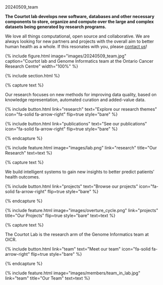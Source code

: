 ---
---

20240509_team

**The Courtot lab develops new software, databases and other necessary components to store, organize and compute over the large and complex datasets being generated by research programs.**

We love all things computational, open source and collaborative. We are always looking for new partners and projects with the overall aim to better human health as a whole. If this resonates with you, please [contact us](contact)!

{%
  include figure.html
  image="images/20240509_team.jpg"
  caption="Courtot lab and Genome Informatics team at the Ontario Cancer Research Centre"
  width="100%"
%}

{% include section.html %}

{% capture text %}

Our research focuses on new methods for improving data quality, based on knowledge representation, automated curation and added-value data.


{%
  include button.html
  link="research"
  text="Explore our research themes"
  icon="fa-solid fa-arrow-right"
  flip=true
  style="bare"
%}


{%
  include button.html
  link="publications"
  text="See our publications"
  icon="fa-solid fa-arrow-right"
  flip=true
  style="bare"
%}

{% endcapture %}

{%
  include feature.html
  image="images/lab.png"
  link="research"
  title="Our Research"
  text=text
%}

{% capture text %}

We build intelligent systems to gain new insights to better predict patients’ health outcomes.

{%
  include button.html
  link="projects"
  text="Browse our projects"
  icon="fa-solid fa-arrow-right"
  flip=true
  style="bare"
%}

{% endcapture %}

{%
  include feature.html
  image="images/overture_cycle.png"
  link="projects"
  title="Our Projects"
  flip=true
  style="bare"
  text=text
%}

{% capture text %}

The Courtot Lab is the research arm of the Genome Informatics team at OICR.

{%
  include button.html
  link="team"
  text="Meet our team"
  icon="fa-solid fa-arrow-right"
  flip=true
  style="bare"
%}

{% endcapture %}

{%
  include feature.html
  image="images/members/team_in_lab.jpg"
  link="team"
  title="Our Team"
  text=text
%}

